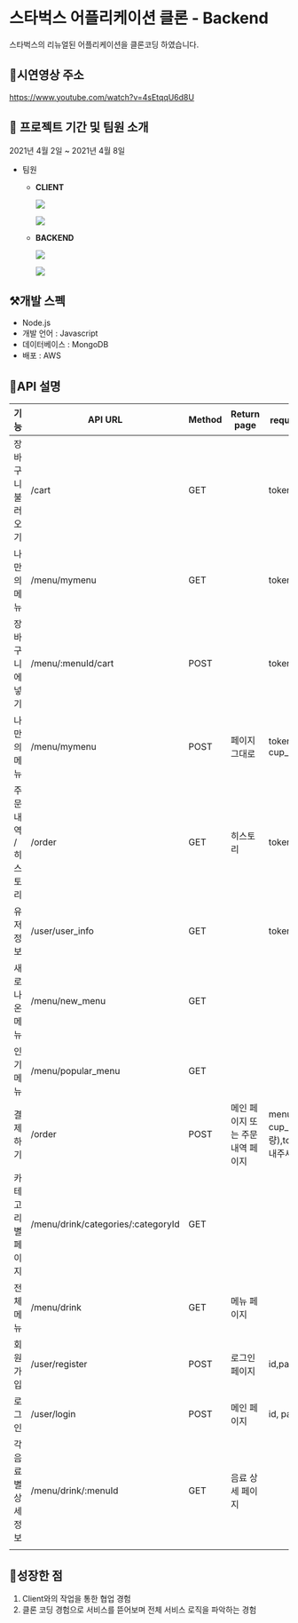 # 스타벅스 어플리케이션 클론 - Backend
스타벅스의 리뉴얼된 어플리케이션을 클론코딩 하였습니다.

## 🎥시연영상 주소
https://www.youtube.com/watch?v=4sEtqqU6d8U

## 📌 프로젝트 기간 및 팀원 소개
2021년 4월 2일 ~ 2021년 4월 8일
- 팀원
  - **CLIENT**
    
    ![](https://img.shields.io/badge/ReactNative-문형원-blue?style=for-the-badge)
    
    ![](https://img.shields.io/badge/ReactNative-주형인-blue?style=for-the-badge)
    
  - **BACKEND** 

     ![](https://img.shields.io/badge/Node.js-유지윤-pink?style=for-the-badge)
     
     ![](https://img.shields.io/badge/Node.js-원가연-pink?style=for-the-badge)

## ⚒️개발 스펙
- Node.js
- 개발 언어 : Javascript
- 데이터베이스 : MongoDB
- 배포 : AWS

## 🎯API 설명
|기능          |API URL                            |Method|Return page        |request(프론트->서버)                                      |response(서버->프론트)           
|------------|-----------------------------------|------|-------------------|------------------------------------------------------|----------------------------|
|장바구니 불러오기   |/cart                              |GET   |                   |token                                                 |장바구니에 있는 메뉴          
|나만의 메뉴      |/menu/mymenu                       |GET   |                   |token                                                 |해당 유저가 저장한 나만의 메뉴     
|장바구니에 넣기    |/menu/:menuId/cart                 |POST  |                   |token                                                 |성공 여부 또는 에러 메세지            
|나만의 메뉴      |/menu/mymenu                       |POST  |페이지 그대로            |token, size, cup_option , menuId                      |                            
|주문 내역 /히스토리 |/order                             |GET   |히스토리               |token                                                 |해당 유저의 주문 내역 전체(최신순으로)     
|유저정보        |/user/user_info                    |GET   |                   |token                                                 |                           
|새로 나온 메뉴    |/menu/new_menu                     |GET   |                   |                                                      |2021년 cherryblossom 메뉴들     
|인기 메뉴       |/menu/popular_menu                 |GET   |                   |                                                      |userhistory DB에서 최신 주문 5개 정보
|결제하기        |/order                             |POST  |메인 페이지 또는 주문 내역 페이지|menuId, size, cup_option,num(수량),token(header에 보내주세요) |결제 성공 여부                      
|카테고리별 페이지   |/menu/drink/categories/:categoryId |GET   |                   |                                                      |해당 카테고리 음료 정보               
|전체 메뉴       |/menu/drink                        |GET   |메뉴 페이지             |                                                      |                            
|회원가입        |/user/register                     |POST  |로그인 페이지            |id,password,nickName                                  |회원 가입 성공 여부                 
|로그인         |/user/login                        |POST  |메인 페이지             |id, password                                          |token 정보                   
|각 음료별 상세 정보 |/menu/drink/:menuId                |GET   |음료 상세 페이지          |                                                      |해당 음료의 상세 정보(가격, 알레르기, 사진)     
|            |                                   |      |                   |                                                      |                            |   |              |

## 🌱성장한 점
1. Client와의 작업을 통한 협업 경험
2. 클론 코딩 경험으로 서비스를 뜯어보며 전체 서비스 로직을 파악하는 경험
